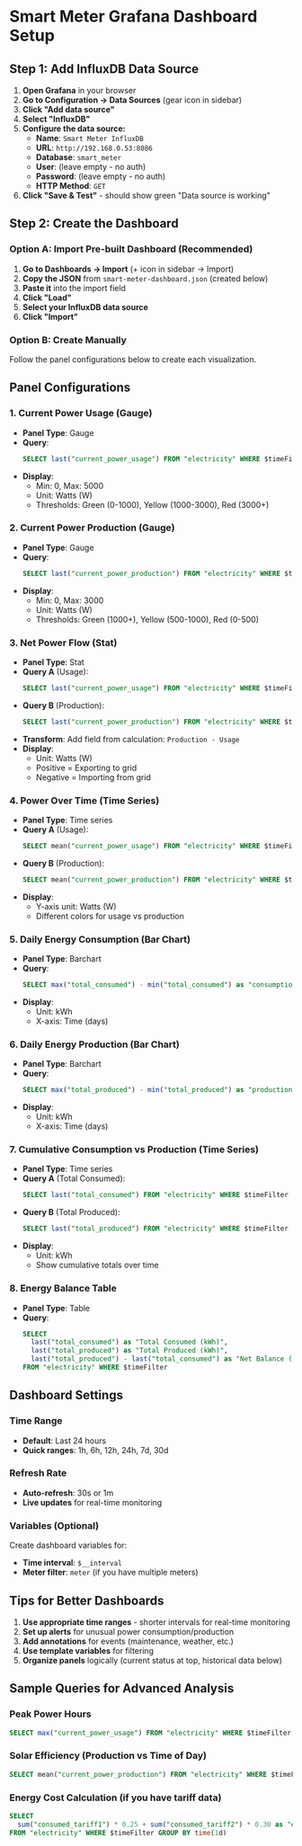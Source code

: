 # Smart Meter Grafana Dashboard Setup

## Step 1: Add InfluxDB Data Source

1. **Open Grafana** in your browser
2. **Go to Configuration → Data Sources** (gear icon in sidebar)
3. **Click "Add data source"**
4. **Select "InfluxDB"**
5. **Configure the data source:**
   - **Name**: `Smart Meter InfluxDB`
   - **URL**: `http://192.168.0.53:8086`
   - **Database**: `smart_meter`
   - **User**: (leave empty - no auth)
   - **Password**: (leave empty - no auth)
   - **HTTP Method**: `GET`
6. **Click "Save & Test"** - should show green "Data source is working"

## Step 2: Create the Dashboard

### Option A: Import Pre-built Dashboard (Recommended)
1. **Go to Dashboards → Import** (+ icon in sidebar → Import)
2. **Copy the JSON** from `smart-meter-dashboard.json` (created below)
3. **Paste it** into the import field
4. **Click "Load"**
5. **Select your InfluxDB data source**
6. **Click "Import"**

### Option B: Create Manually
Follow the panel configurations below to create each visualization.

## Panel Configurations

### 1. Current Power Usage (Gauge)
- **Panel Type**: Gauge
- **Query**: 
  ```sql
  SELECT last("current_power_usage") FROM "electricity" WHERE $timeFilter
  ```
- **Display**: 
  - Min: 0, Max: 5000
  - Unit: Watts (W)
  - Thresholds: Green (0-1000), Yellow (1000-3000), Red (3000+)

### 2. Current Power Production (Gauge)
- **Panel Type**: Gauge  
- **Query**:
  ```sql
  SELECT last("current_power_production") FROM "electricity" WHERE $timeFilter
  ```
- **Display**:
  - Min: 0, Max: 3000
  - Unit: Watts (W)
  - Thresholds: Green (1000+), Yellow (500-1000), Red (0-500)

### 3. Net Power Flow (Stat)
- **Panel Type**: Stat
- **Query A** (Usage):
  ```sql
  SELECT last("current_power_usage") FROM "electricity" WHERE $timeFilter
  ```
- **Query B** (Production):
  ```sql
  SELECT last("current_power_production") FROM "electricity" WHERE $timeFilter
  ```
- **Transform**: Add field from calculation: `Production - Usage`
- **Display**: 
  - Unit: Watts (W)
  - Positive = Exporting to grid
  - Negative = Importing from grid

### 4. Power Over Time (Time Series)
- **Panel Type**: Time series
- **Query A** (Usage):
  ```sql
  SELECT mean("current_power_usage") FROM "electricity" WHERE $timeFilter GROUP BY time($__interval) fill(null)
  ```
- **Query B** (Production):
  ```sql
  SELECT mean("current_power_production") FROM "electricity" WHERE $timeFilter GROUP BY time($__interval) fill(null)
  ```
- **Display**: 
  - Y-axis unit: Watts (W)
  - Different colors for usage vs production

### 5. Daily Energy Consumption (Bar Chart)
- **Panel Type**: Barchart
- **Query**:
  ```sql
  SELECT max("total_consumed") - min("total_consumed") as "consumption" FROM "electricity" WHERE $timeFilter GROUP BY time(1d) fill(null)
  ```
- **Display**: 
  - Unit: kWh
  - X-axis: Time (days)

### 6. Daily Energy Production (Bar Chart)
- **Panel Type**: Barchart
- **Query**:
  ```sql
  SELECT max("total_produced") - min("total_produced") as "production" FROM "electricity" WHERE $timeFilter GROUP BY time(1d) fill(null)
  ```
- **Display**: 
  - Unit: kWh
  - X-axis: Time (days)

### 7. Cumulative Consumption vs Production (Time Series)
- **Panel Type**: Time series
- **Query A** (Total Consumed):
  ```sql
  SELECT last("total_consumed") FROM "electricity" WHERE $timeFilter GROUP BY time($__interval) fill(null)
  ```
- **Query B** (Total Produced):
  ```sql
  SELECT last("total_produced") FROM "electricity" WHERE $timeFilter GROUP BY time($__interval) fill(null)
  ```
- **Display**: 
  - Unit: kWh
  - Show cumulative totals over time

### 8. Energy Balance Table
- **Panel Type**: Table
- **Query**:
  ```sql
  SELECT 
    last("total_consumed") as "Total Consumed (kWh)",
    last("total_produced") as "Total Produced (kWh)",
    last("total_produced") - last("total_consumed") as "Net Balance (kWh)"
  FROM "electricity" WHERE $timeFilter
  ```

## Dashboard Settings

### Time Range
- **Default**: Last 24 hours
- **Quick ranges**: 1h, 6h, 12h, 24h, 7d, 30d

### Refresh Rate
- **Auto-refresh**: 30s or 1m
- **Live updates** for real-time monitoring

### Variables (Optional)
Create dashboard variables for:
- **Time interval**: `$__interval`
- **Meter filter**: `meter` (if you have multiple meters)

## Tips for Better Dashboards

1. **Use appropriate time ranges** - shorter intervals for real-time monitoring
2. **Set up alerts** for unusual power consumption/production
3. **Add annotations** for events (maintenance, weather, etc.)
4. **Use template variables** for filtering
5. **Organize panels** logically (current status at top, historical data below)

## Sample Queries for Advanced Analysis

### Peak Power Hours
```sql
SELECT max("current_power_usage") FROM "electricity" WHERE $timeFilter GROUP BY time(1h)
```

### Solar Efficiency (Production vs Time of Day)
```sql
SELECT mean("current_power_production") FROM "electricity" WHERE $timeFilter GROUP BY time(1h)
```

### Energy Cost Calculation (if you have tariff data)
```sql
SELECT 
  sum("consumed_tariff1") * 0.25 + sum("consumed_tariff2") * 0.30 as "estimated_cost"
FROM "electricity" WHERE $timeFilter GROUP BY time(1d)
```
